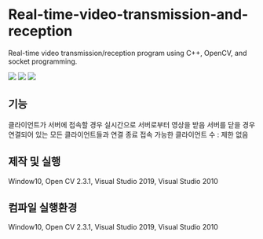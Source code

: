 # Real-time-video-transmission-and-reception
Real-time video transmission/reception program using C++, OpenCV, and socket programming.

<img src="https://img.shields.io/badge/Visual Studio-5C2D91?style=flat-square&logo=Visual Studio&logoColor=white"/> <img src="https://img.shields.io/badge/C++-00599C?style=flat-square&logo=C&logoColor=black"/>
<img src="https://img.shields.io/badge/OpenCV-5C3EE8?style=flat-square&logo=OpenCV&logoColor=white"/>

## 기능
클라이언트가 서버에 접속할 경우 실시간으로 서버로부터 영상을 받음
서버를 닫을 경우 연결되어 있는 모든 클라이언트들과 연결 종료
접속 가능한 클라이언트 수 : 제한 없음

## 제작 및 실행
Window10, Open CV 2.3.1, Visual Studio 2019, Visual Studio 2010

## 컴파일 실행환경
Window10, Open CV 2.3.1, Visual Studio 2019, Visual Studio 2010
